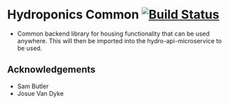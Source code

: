 # Hydroponics Common [![Build Status](https://jitpack.io/v/hydroponics-system/hydro-common-microservice.svg)](https://jitpack.io/#hydroponics-system/hydro-common-microservice)


- Common backend library for housing functionality that can be used anywhere. This will then be imported into the hydro-api-microservice to be used.

<!-- ACKNOWLEDGEMENTS -->

## Acknowledgements

- Sam Butler
- Josue Van Dyke
